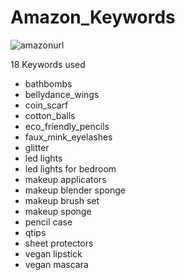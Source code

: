 # Amazon_Keywords

![amazonurl](https://media4.giphy.com/media/3o7btR4w5GK8CTpNOU/giphy.gif?cid=ecf05e47fy3qc93uwptvbwmpzsmj4zr5b806whero657qzf6&rid=giphy.gif&ct=g)

18 Keywords used 
* bathbombs 
* bellydance_wings 
* coin_scarf
* cotton_balls 
* eco_friendly_pencils
* faux_mink_eyelashes
* glitter
* led lights
* led lights for bedroom
* makeup applicators 
* makeup blender sponge 
* makeup brush set 
* makeup sponge 
* pencil case 
* qtips 
* sheet protectors 
* vegan lipstick 
* vegan mascara


